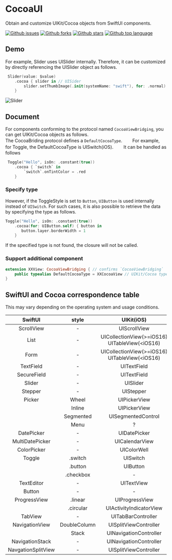 # CocoaUI

Obtain and customize UIKit/Cocoa objects from SwiftUI components.

<!-- # Badges -->

[![Github issues](https://img.shields.io/github/issues/p-x9/CocoaUI)](https://github.com/p-x9/CocoaUI/issues)
[![Github forks](https://img.shields.io/github/forks/p-x9/CocoaUI)](https://github.com/p-x9/CocoaUI/network/members)
[![Github stars](https://img.shields.io/github/stars/p-x9/CocoaUI)](https://github.com/p-x9/CocoaUI/stargazers)
[![Github top language](https://img.shields.io/github/languages/top/p-x9/CocoaUI)](https://github.com/p-x9/CocoaUI/)

## Demo
For example, Slider uses UISlider internally.
Therefore, it can be customized by directly referencing the UISlider object as follows.

```swift
 Slider(value: $value)
    .cocoa { slider in // UISider
        slider.setThumbImage(.init(systemName: "swift"), for: .normal)
    }
```
![Slider](https://user-images.githubusercontent.com/50244599/229353608-86eb9a3c-815e-4919-9f44-1cc35d244d7e.png)

## Document
For components conforming to the protocol named `CocoaViewBridging`, you can get UIKit/Cocoa objects as follows.
</br>
The CocoaBriding protocol defines a `DefaultCocoaType`.　　
For example, for Toggle, the DefaultCocoaType is UISwitch(iOS).　　
It can be handled as follows

```swift
 Toggle("Hello", isOn: .constant(true))
    .cocoa { `switch` in
        `switch`.onTintColor = .red
    }
```
### Specify type
However, if the ToggleStyle is set to `Button`, `UIButton` is used internally instead of `UISwitch`.
For such cases, it is also possible to retrieve the data by specifying the type as follows.

```swift
Toggle("Hello", isOn: .constant(true))
    .cocoa(for: UIButton.self) { button in
       button.layer.borderWidth = 1
    }
```

If the specified type is not found, the closure will not be called.

### Support additional component
```swift
extension XXView: CocoaViewBridging { // confirms `CocoaViewBridging`
    public typealias DefaultCocoaType = XXCocoaView // UIKit/Cocoa type
}
```

## SwiftUI and Cocoa correspondence table
This may vary depending on the operating system and usage conditions.

|SwiftUI|style|UIKit(iOS)|Cocoa(macOS)|UIKit(tvOS)|
|:----:|:----:|:----:|:----:|:----:|
|ScrollView|-| UIScrollView|NSScrollView|UIScrollView|
|List|-| UICollectionView(>=iOS16) UITableView(<iOS16)|NSTableView|UITableView|
|Form|-| UICollectionView(>=iOS16) UITableView(<iOS16)|?|UITableView|
|TextField|-| UITextField|NSTextField|UITextField|
|SecureField|-| UITextField|NSTextField|UITextField|
|Slider|-|UISlider|NSSlider|-|
|Stepper|-|UIStepper|NSStepper|-|
|Picker|Wheel|UIPickerView|NSButton|-|
||Inline|UIPickerView|?|UISegmentedControl|
||Segmented|UISegmentedControl|NSSegmentedControl|UISegmentedControl|
||Menu|?|NSButton|-|
|DatePicker|-|UIDatePicker|NSDatePicker|-|
|MultiDatePicker|-|UICalendarView|-|-|
|ColorPicker|-|UIColorWell|NSColorWell|-|
|Toggle|.switch|UISwitch| NSSwitch |-|
| |.button|UIButton| NSButton |-|
| |.checkbox|-| NSButton |-|
|TextEditor|-|UITextView|NSTextView|-|
|Button|-|-|NSButton|-|
|ProgressView|.linear|UIProgressView|NSProgressIndicator|UIProgressView|
||.circular|UIActivityIndicatorView|NSProgressIndicator|UIActivityIndicatorView|
|TabView|-|UITabBarController|NSTabView|UITabBarController|
|NavigationView|DoubleColumn|UISplitViewController|NSSplitView|-|
||Stack|UINavigationController|-|UINavigationController|
|NavigationStack|-|UINavigationController|?|UINavigationController|
|NavgationSplitView|-|UISplitViewController|NSSplitView|-|
